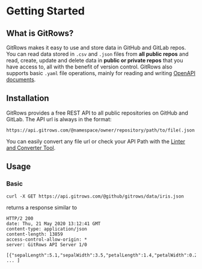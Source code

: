 
# Getting Started

## What is GitRows?

GitRows makes it easy to use and store data in GitHub and GitLab repos. You can read data stored in `.csv` and `.json` files from **all public repos** and read, create, update and delete data in **public or private repos** that you have access to, all with the benefit of version control. GitRows also supports basic `.yaml` file operations, mainly for reading and writing [OpenAPI documents](http://spec.openapis.org/oas/v3.0.3).

## Installation

GitRows provides a free REST API to all public repositories on GitHub and GitLab. The API url is always in the format:

```shell
https://api.gitrows.com/@namespace/owner/repository/path/to/file(.json|.csv|.yaml)
```

You can easily convert any file url or check your API Path with the [Linter and Converter Tool](https://gitrows.com/linter).


## Usage

### Basic

```shell
curl -X GET https://api.gitrows.com/@github/gitrows/data/iris.json
```

returns a response similar to

```shell
HTTP/2 200
date: Thu, 21 May 2020 13:12:41 GMT
content-type: application/json
content-length: 13859
access-control-allow-origin: *
server: GitRows API Server 1/0

[{"sepalLength":5.1,"sepalWidth":3.5,"petalLength":1.4,"petalWidth":0.2,"species":"setosa"}, ... ]
```
